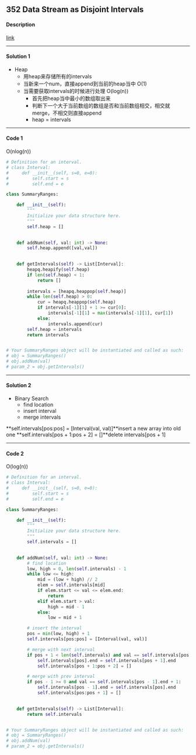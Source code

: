 ## 352 Data Stream as Disjoint Intervals

#### Description

[link](https://leetcode.com/problems/data-stream-as-disjoint-intervals/)

---

#### Solution 1

- Heap
  - 用heap来存储所有的intervals
  - 当新来一个num，直接append到当前的heap当中 O(1)
  - 当需要获取intervals的时候进行处理 O(log(n))
    - 首先把heap当中最小的数组取出来
    - 判断下一个大于当前数组的数组是否和当前数组相交，相交就merge，不相交则直接append
    - heap = intervals

---

#### Code 1

O(nlog(n))

```python
# Definition for an interval.
# class Interval:
#     def __init__(self, s=0, e=0):
#         self.start = s
#         self.end = e

class SummaryRanges:

    def __init__(self):
        """
        Initialize your data structure here.
        """
        self.heap = []
        

    def addNum(self, val: int) -> None:
        self.heap.append([val,val])
        

    def getIntervals(self) -> List[Interval]:
        heapq.heapify(self.heap)
        if len(self.heap) < 1:
            return []
        
        intervals = [heapq.heappop(self.heap)]
        while len(self.heap) > 0:
            cur = heapq.heappop(self.heap)
            if intervals[-1][1] + 1 >= cur[0]:
                intervals[-1][1] = max(intervals[-1][1], cur[1])
            else:
                intervals.append(cur)
        self.heap = intervals
        return intervals


# Your SummaryRanges object will be instantiated and called as such:
# obj = SummaryRanges()
# obj.addNum(val)
# param_2 = obj.getIntervals()
```

---

#### Solution 2

- Binary Search
  - find location
  - insert interval
  - merge intervals

**self.intervals[pos:pos] = [Interval(val, val)]**insert a new array into old one
**self.intervals[pos + 1:pos + 2] = []**delete intervals[pos + 1]

---

#### Code 2

O(log(n))

```python
# Definition for an interval.
# class Interval:
#     def __init__(self, s=0, e=0):
#         self.start = s
#         self.end = e

class SummaryRanges:

    def __init__(self):
        """
        Initialize your data structure here.
        """
        self.intervals = []
        

    def addNum(self, val: int) -> None:
        # find location
        low, high = 0, len(self.intervals) - 1
        while low <= high:
            mid = (low + high) // 2
            elem = self.intervals[mid]
            if elem.start <= val <= elem.end:
                return
            elif elem.start > val:
                high = mid - 1
            else:
                low = mid + 1

        # insert the interval
        pos = min(low, high) + 1
        self.intervals[pos:pos] = [Interval(val, val)]

        # merge with next interval
        if pos + 1 < len(self.intervals) and val == self.intervals[pos + 1].start - 1:
            self.intervals[pos].end = self.intervals[pos + 1].end
            self.intervals[pos + 1:pos + 2] = []

        # merge with prev interval
        if pos - 1 >= 0 and val == self.intervals[pos - 1].end + 1:
            self.intervals[pos - 1].end = self.intervals[pos].end
            self.intervals[pos:pos + 1] = []
        

    def getIntervals(self) -> List[Interval]:
        return self.intervals


# Your SummaryRanges object will be instantiated and called as such:
# obj = SummaryRanges()
# obj.addNum(val)
# param_2 = obj.getIntervals()
```